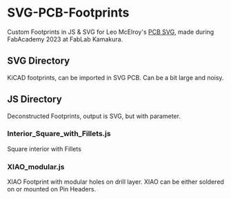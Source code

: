 # SVG-PCB-Footprints

 Custom Footprints in JS & SVG for Leo McElroy's [PCB SVG](https://leomcelroy.com/svg-pcb/), made during FabAcademy 2023 at FabLab Kamakura.
 
 ## SVG Directory
 
 KiCAD footprints, can be imported in SVG PCB. Can be a bit large and noisy.

## JS Directory

Deconstructed Footprints, output is SVG, but with parameter.

### Interior_Square_with_Fillets.js

Square interior with Fillets

### XIAO_modular.js

XIAO Footprint with modular holes on drill layer. XIAO can be either soldered on or mounted on Pin Headers.
